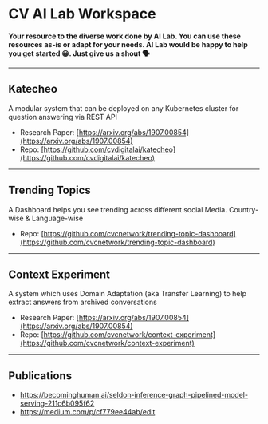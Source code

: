 # CV AI Lab Workspace

**Your resource to the diverse work done by AI Lab. You can use these resources as-is or adapt for your needs. AI Lab would be happy to help you get started 😀. Just give us a shout 🗣**

---

## Katecheo
A modular system that can be deployed on any Kubernetes cluster for question answering via REST API
- Research Paper: [https://arxiv.org/abs/1907.00854](https://arxiv.org/abs/1907.00854)
- Repo: [https://github.com/cvdigitalai/katecheo](https://github.com/cvdigitalai/katecheo)

---

## Trending Topics
A Dashboard helps you see trending across different social Media. Country-wise & Language-wise
- Repo: [https://github.com/cvcnetwork/trending-topic-dashboard](https://github.com/cvcnetwork/trending-topic-dashboard)

---

## Context Experiment
A system which uses Domain Adaptation (aka Transfer Learning) to help extract answers from archived conversations
- Research Paper: [https://arxiv.org/abs/1907.00854](https://arxiv.org/abs/1907.00854)
- Repo: [https://github.com/cvcnetwork/context-experiment](https://github.com/cvcnetwork/context-experiment)

---

## Publications
- https://becominghuman.ai/seldon-inference-graph-pipelined-model-serving-211c6b095f62
- https://medium.com/p/cf779ee44ab/edit
